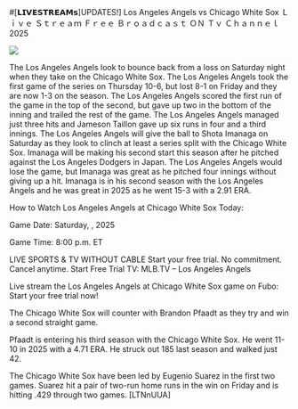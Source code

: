 #[𝗟𝗜𝗩𝗘𝗦𝗧𝗥𝗘𝗔𝗠𝘀]UPDATES!] Los Angeles Angels vs Chicago White Sox Ｌｉｖｅ Ｓｔｒｅａｍ Ｆｒｅｅ Ｂｒｏａｄｃａｓｔ ＯＮ Ｔｖ Ｃｈａｎｎｅｌ  2025  
  
  
[![](https://i.imgur.com/qSNzIqt.png)](https://movie.rssnews.media/dKxDsgik.php)  
  
The Los Angeles Angels look to bounce back from a loss on Saturday night when they take on the Chicago White Sox. The Los Angeles Angels took the first game of the series on Thursday 10-6, but lost 8-1 on Friday and they are now 1-3 on the season. The Los Angeles Angels scored the first run of the game in the top of the second, but gave up two in the bottom of the inning and trailed the rest of the game. The Los Angeles Angels managed just three hits and Jameson Taillon gave up six runs in four and a third innings. The Los Angeles Angels will give the ball to Shota Imanaga on Saturday as they look to clinch at least a series split with the Chicago White Sox. Imanaga will be making his second start this season after he pitched against the Los Angeles Dodgers in Japan. The Los Angeles Angels would lose the game, but Imanaga was great as he pitched four innings without giving up a hit. Imanaga is in his second season with the Los Angeles Angels and he was great in 2025 as he went 15-3 with a 2.91 ERA.

How to Watch Los Angeles Angels at Chicago White Sox Today:

Game Date: Saturday, , 2025

Game Time: 8:00 p.m. ET

LIVE SPORTS & TV WITHOUT CABLE
Start your free trial. No commitment. Cancel anytime.
Start Free Trial
TV: MLB.TV – Los Angeles Angels

Live stream the Los Angeles Angels at Chicago White Sox game on Fubo: Start your free trial now!

The Chicago White Sox will counter with Brandon Pfaadt as they try and win a second straight game.

Pfaadt is entering his third season with the Chicago White Sox. He went 11-10 in 2025 with a 4.71 ERA. He struck out 185 last season and walked just 42.

The Chicago White Sox have been led by Eugenio Suarez in the first two games. Suarez hit a pair of two-run home runs in the win on Friday and is hitting .429 through two games. [LTNnUUA]